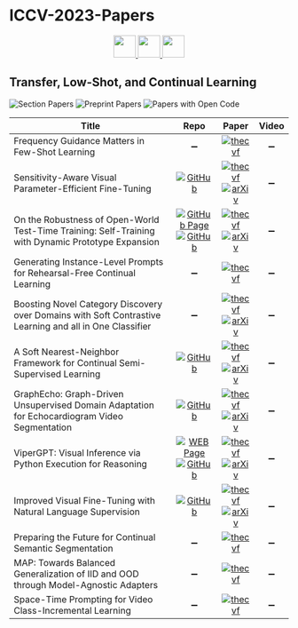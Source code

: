# ICCV-2023-Papers

<div align="center">
    <a href="https://github.com/DmitryRyumin/ICCV-2023-Papers/blob/main/sections/human-poseshape-estimation.md">
        <img src="https://cdn.jsdelivr.net/gh/DmitryRyumin/NewEraAI-Papers@main/images/left.svg" width="40" />
    </a>
    <a href="https://github.com/DmitryRyumin/ICCV-2023-Papers/">
        <img src="https://cdn.jsdelivr.net/gh/DmitryRyumin/NewEraAI-Papers@main/images/home.svg" width="40" />
    </a>
    <a href="https://github.com/DmitryRyumin/ICCV-2023-Papers/blob/main/sections/self--semi--and-unsupervised-learning.md">
        <img src="https://cdn.jsdelivr.net/gh/DmitryRyumin/NewEraAI-Papers@main/images/right.svg" width="40" />
    </a>
</div>

## Transfer, Low-Shot, and Continual Learning

![Section Papers](https://img.shields.io/badge/Section%20Papers-12-42BA16) ![Preprint Papers](https://img.shields.io/badge/Preprint%20Papers-soon-b31b1b) ![Papers with Open Code](https://img.shields.io/badge/Papers%20with%20Open%20Code-soon-1D7FBF)

| **Title** | **Repo** | **Paper** | **Video** |
|-----------|:--------:|:---------:|:---------:|
| Frequency Guidance Matters in Few-Shot Learning | :heavy_minus_sign: | [![thecvf](https://img.shields.io/badge/pdf-thecvf-7395C5.svg)](https://openaccess.thecvf.com/content/ICCV2023/papers/Cheng_Frequency_Guidance_Matters_in_Few-Shot_Learning_ICCV_2023_paper.pdf) | :heavy_minus_sign: |
| Sensitivity-Aware Visual Parameter-Efficient Fine-Tuning | [![GitHub](https://img.shields.io/github/stars/ziplab/SPT)](https://github.com/ziplab/SPT) | [![thecvf](https://img.shields.io/badge/pdf-thecvf-7395C5.svg)](https://openaccess.thecvf.com/content/ICCV2023/papers/He_Sensitivity-Aware_Visual_Parameter-Efficient_Fine-Tuning_ICCV_2023_paper.pdf) <br /> [![arXiv](https://img.shields.io/badge/arXiv-2303.08566-b31b1b.svg)](https://arxiv.org/abs/2303.08566) | :heavy_minus_sign: |
| On the Robustness of Open-World Test-Time Training: Self-Training with Dynamic Prototype Expansion | [![GitHub Page](https://img.shields.io/badge/GitHub-Page-159957.svg)](https://yushu-li.github.io/owttt-site/) <br /> [![GitHub](https://img.shields.io/github/stars/Yushu-Li/OWTTT)](https://github.com/Yushu-Li/OWTTT) | [![thecvf](https://img.shields.io/badge/pdf-thecvf-7395C5.svg)](https://openaccess.thecvf.com/content/ICCV2023/papers/Li_On_the_Robustness_of_Open-World_Test-Time_Training_Self-Training_with_Dynamic_ICCV_2023_paper.pdf) <br /> [![arXiv](https://img.shields.io/badge/arXiv-2308.09942-b31b1b.svg)](https://arxiv.org/abs/2308.09942) | :heavy_minus_sign: |
| Generating Instance-Level Prompts for Rehearsal-Free Continual Learning | :heavy_minus_sign: | [![thecvf](https://img.shields.io/badge/pdf-thecvf-7395C5.svg)](https://openaccess.thecvf.com/content/ICCV2023/papers/Jung_Generating_Instance-level_Prompts_for_Rehearsal-free_Continual_Learning_ICCV_2023_paper.pdf) | :heavy_minus_sign: |
| Boosting Novel Category Discovery over Domains with Soft Contrastive Learning and all in One Classifier | :heavy_minus_sign: | [![thecvf](https://img.shields.io/badge/pdf-thecvf-7395C5.svg)](https://openaccess.thecvf.com/content/ICCV2023/papers/Zang_Boosting_Novel_Category_Discovery_Over_Domains_with_Soft_Contrastive_Learning_ICCV_2023_paper.pdf) <br /> [![arXiv](https://img.shields.io/badge/arXiv-2211.11262-b31b1b.svg)](https://arxiv.org/abs/2211.11262) | :heavy_minus_sign: |
| A Soft Nearest-Neighbor Framework for Continual Semi-Supervised Learning | [![GitHub](https://img.shields.io/github/stars/kangzhiq/NNCSL)](https://github.com/kangzhiq/NNCSL) | [![thecvf](https://img.shields.io/badge/pdf-thecvf-7395C5.svg)](https://openaccess.thecvf.com/content/ICCV2023/papers/Kang_A_Soft_Nearest-Neighbor_Framework_for_Continual_Semi-Supervised_Learning_ICCV_2023_paper.pdf) <br /> [![arXiv](https://img.shields.io/badge/arXiv-2212.05102-b31b1b.svg)](https://arxiv.org/abs/2212.05102) | :heavy_minus_sign: |
| GraphEcho: Graph-Driven Unsupervised Domain Adaptation for Echocardiogram Video Segmentation | [![GitHub](https://img.shields.io/github/stars/xmed-lab/GraphEcho)](https://github.com/xmed-lab/GraphEcho) | [![thecvf](https://img.shields.io/badge/pdf-thecvf-7395C5.svg)](https://openaccess.thecvf.com/content/ICCV2023/papers/Yang_GraphEcho_Graph-Driven_Unsupervised_Domain_Adaptation_for_Echocardiogram_Video_Segmentation_ICCV_2023_paper.pdf) <br /> [![arXiv](https://img.shields.io/badge/arXiv-2309.11145-b31b1b.svg)](https://arxiv.org/abs/2309.11145) | :heavy_minus_sign: |
| ViperGPT: Visual Inference via Python Execution for Reasoning | [![WEB Page](https://img.shields.io/badge/WEB-Page-159957.svg)](https://viper.cs.columbia.edu/) <br /> [![GitHub](https://img.shields.io/github/stars/cvlab-columbia/viper)](https://github.com/cvlab-columbia/viper) | [![thecvf](https://img.shields.io/badge/pdf-thecvf-7395C5.svg)](https://openaccess.thecvf.com/content/ICCV2023/papers/Suris_ViperGPT_Visual_Inference_via_Python_Execution_for_Reasoning_ICCV_2023_paper.pdf) <br /> [![arXiv](https://img.shields.io/badge/arXiv-2303.08128-b31b1b.svg)](https://arxiv.org/abs/2303.08128) | :heavy_minus_sign: |
| Improved Visual Fine-Tuning with Natural Language Supervision | [![GitHub](https://img.shields.io/github/stars/idstcv/TeS)](https://github.com/idstcv/TeS) | [![thecvf](https://img.shields.io/badge/pdf-thecvf-7395C5.svg)](https://openaccess.thecvf.com/content/ICCV2023/papers/Wang_Improved_Visual_Fine-tuning_with_Natural_Language_Supervision_ICCV_2023_paper.pdf) <br /> [![arXiv](https://img.shields.io/badge/arXiv-2304.01489-b31b1b.svg)](https://arxiv.org/abs/2304.01489) | :heavy_minus_sign: |
| Preparing the Future for Continual Semantic Segmentation | :heavy_minus_sign: | [![thecvf](https://img.shields.io/badge/pdf-thecvf-7395C5.svg)](https://openaccess.thecvf.com/content/ICCV2023/papers/Lin_Preparing_the_Future_for_Continual_Semantic_Segmentation_ICCV_2023_paper.pdf) | :heavy_minus_sign: |
| MAP: Towards Balanced Generalization of IID and OOD through Model-Agnostic Adapters | :heavy_minus_sign: | [![thecvf](https://img.shields.io/badge/pdf-thecvf-7395C5.svg)](https://openaccess.thecvf.com/content/ICCV2023/papers/Zhang_MAP_Towards_Balanced_Generalization_of_IID_and_OOD_through_Model-Agnostic_ICCV_2023_paper.pdf) | :heavy_minus_sign: |
| Space-Time Prompting for Video Class-Incremental Learning | :heavy_minus_sign: | [![thecvf](https://img.shields.io/badge/pdf-thecvf-7395C5.svg)](https://openaccess.thecvf.com/content/ICCV2023/papers/Pei_Space-time_Prompting_for_Video_Class-incremental_Learning_ICCV_2023_paper.pdf) | :heavy_minus_sign: |
